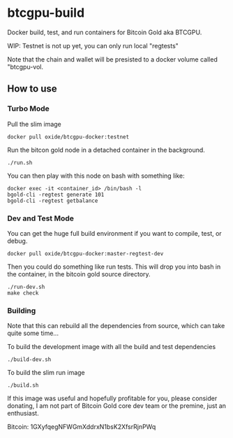 # btcgpu-build
Docker build, test, and run containers for Bitcoin Gold aka BTCGPU.

WIP: Testnet is not up yet, you can only run local "regtests"

Note that the chain and wallet will be presisted to a docker volume called "btcgpu-vol.

## How to use
### Turbo Mode
Pull the slim image

    docker pull oxide/btcgpu-docker:testnet

Run the bitcon gold node in a detached container in the background.

    ./run.sh
    
You can then play with this node on bash with something like:

    docker exec -it <container_id> /bin/bash -l
    bgold-cli -regtest generate 101
    bgold-cli -regtest getbalance

### Dev and Test Mode
You can get the huge full build environment if you want to compile, test, or debug.

    docker pull oxide/btcgpu-docker:master-regtest-dev
    
Then you could do something like run tests. This will drop you into bash in the container, in the bitcoin gold source directory.

    ./run-dev.sh
    make check
    
### Building
Note that this can rebuild all the dependencies from source, which can take quite some time...

To build the development image with all the build and test dependencies

    ./build-dev.sh
    
To build the slim run image

    ./build.sh
    
If this image was useful and hopefully profitable for you, please consider donating, I am not part of Bitcoin Gold core dev team or the premine, just an enthusiast.

Bitcoin: 1GXyfqegNFWGmXddrxN1bsK2XfsrRjnPWq
